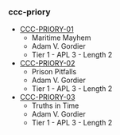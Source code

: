 ### ccc-priory
* [CCC-PRIORY-01](http://www.dmsguild.com/product/240922/CCCPRIORY01-Maritime-Mayhem?affiliate_id=757342)
    * Maritime Mayhem
    * Adam V. Gordier
    * Tier 1 - APL 3 - Length 2
* [CCC-PRIORY-02](http://www.dmsguild.com/product/240924/CCCPRIORY02-Prison-Pitfalls?affiliate_id=757342)
    * Prison Pitfalls
    * Adam V. Gordier
    * Tier 1 - APL 3 - Length 2
* [CCC-PRIORY-03](http://www.dmsguild.com/product/240925/CCCPRIORY03-Truths-in-Time?affiliate_id=757342)
    * Truths in Time
    * Adam V. Gordier
    * Tier 1 - APL 3 - Length 2

